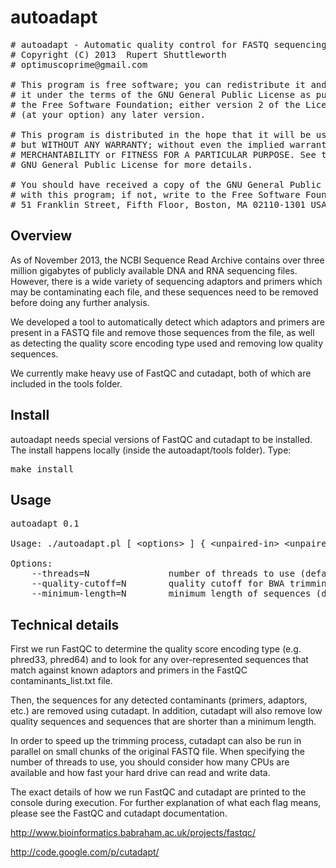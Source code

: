 autoadapt
=========

<pre>
# autoadapt - Automatic quality control for FASTQ sequencing files
# Copyright (C) 2013  Rupert Shuttleworth
# optimuscoprime@gmail.com

# This program is free software; you can redistribute it and/or modify
# it under the terms of the GNU General Public License as published by
# the Free Software Foundation; either version 2 of the License, or
# (at your option) any later version.

# This program is distributed in the hope that it will be useful,
# but WITHOUT ANY WARRANTY; without even the implied warranty of
# MERCHANTABILITY or FITNESS FOR A PARTICULAR PURPOSE. See the
# GNU General Public License for more details.

# You should have received a copy of the GNU General Public License along
# with this program; if not, write to the Free Software Foundation, Inc.,
# 51 Franklin Street, Fifth Floor, Boston, MA 02110-1301 USA.
</pre>

Overview
--------

As of November 2013, the NCBI Sequence Read Archive contains over three million gigabytes of publicly available DNA and RNA sequencing files. However, there is a wide variety of sequencing adaptors and primers which may be contaminating each file, and these sequences need to be removed before doing any further analysis. 

We developed a tool to automatically detect which adaptors and primers are present in a FASTQ file and remove those sequences from the file, as well as detecting the quality score encoding type used and removing low quality sequences.

We currently make heavy use of FastQC and cutadapt, both of which are included in the tools folder.

Install
-------

autoadapt needs special versions of FastQC and cutadapt to be installed. The install happens locally (inside the autoadapt/tools folder). Type:

<pre>
make install
</pre>

Usage
-----

<pre>
autoadapt 0.1

Usage: ./autoadapt.pl [ &lt;options&gt; ] { &lt;unpaired-in&gt; &lt;unpaired-out&gt; | &lt;paired-in-1&gt; &lt;paired-out-1&gt; &lt;paired-in-2&gt; &lt;paired-out-2&gt; }

Options:
    --threads=N               number of threads to use (default: 1)
    --quality-cutoff=N        quality cutoff for BWA trimming algorithm (default: 20)
    --minimum-length=N        minimum length of sequences (default: 18)
</pre>

Technical details
-----------------

First we run FastQC to determine the quality score encoding type (e.g. phred33, phred64) and to look for any over-represented sequences that match against known adaptors and primers in the FastQC contaminants_list.txt file.

Then, the sequences for any detected contaminants (primers, adaptors, etc.) are removed using cutadapt. In addition, cutadapt will also remove low quality sequences and sequences that are shorter than a minimum length.

In order to speed up the trimming process, cutadapt can also be run in parallel on small chunks of the original FASTQ file. When specifying the number of threads to use, you should consider how many CPUs are available and how fast your hard drive can read and write data.

The exact details of how we run FastQC and cutadapt are printed to the console during execution. For further explanation of what each flag means, please see the FastQC and cutadapt documentation.

http://www.bioinformatics.babraham.ac.uk/projects/fastqc/

http://code.google.com/p/cutadapt/
